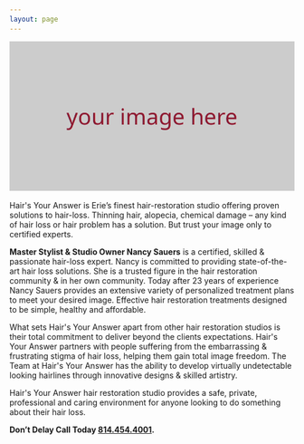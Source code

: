 ```yaml
---
layout: page
---
```


![image](/images/placeholder.png)

Hair's Your Answer is Erie’s finest hair-restoration studio offering proven solutions to hair-loss. Thinning hair, alopecia, chemical damage – any kind of hair loss or hair problem has a solution. But trust your image only to certified experts.

**Master Stylist & Studio Owner Nancy Sauers** is a certified, skilled & passionate hair-loss expert. Nancy is committed to providing state-of-the-art hair loss solutions. She is a trusted figure in the hair restoration community & in her own community. Today after 23 years of experience Nancy Sauers provides an extensive variety of personalized treatment plans to meet your desired image. Effective hair restoration treatments designed to be simple, healthy and affordable.

What sets Hair's Your Answer apart from other hair restoration studios is their total commitment to deliver beyond the clients expectations. Hair's Your Answer partners with people suffering from the embarrassing & frustrating stigma of hair loss, helping them gain total image freedom. The Team at Hair's Your Answer has the ability to develop virtually undetectable looking hairlines through innovative designs & skilled artistry.

Hair's Your Answer hair restoration studio provides a safe, private, professional and caring environment for anyone looking to do something about their hair loss.

**Don’t Delay Call Today [814.454.4001](tel:814-454-4001).**
